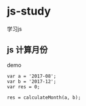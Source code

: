 # js-study
学习js

## js 计算月份

demo

```
var a = '2017-08';
var b = '2017-12';
var res = 0;

res = calculateMonth(a, b);


```

